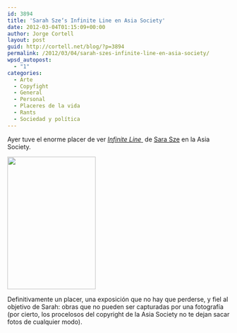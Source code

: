 ```yaml
---
id: 3894
title: 'Sarah Sze‘s Infinite Line en Asia Society'
date: 2012-03-04T01:15:09+00:00
author: Jorge Cortell
layout: post
guid: http://cortell.net/blog/?p=3894
permalink: /2012/03/04/sarah-szes-infinite-line-en-asia-society/
wpsd_autopost:
  - "1"
categories:
  - Arte
  - Copyfight
  - General
  - Personal
  - Placeres de la vida
  - Rants
  - Sociedad y polí­tica
---
```

Ayer tuve el enorme placer de ver <a title="http://sites.asiasociety.org/sarahsze/" href="http://sites.asiasociety.org/sarahsze/" target="_blank"><em>Infinite Line</em> </a> de <a title="http://www.sarahsze.com/" href="http://www.sarahsze.com/" target="_blank">Sara Sze</a> en la Asia Society.

<img class="aligncenter" title="Sarah Sze's Checks and Balances, photo from Asia Society" src="http://sites.asiasociety.org/sarahsze/wp-content/uploads/2011/12/checks_and_balances-200x300.jpg" alt="" width="200" height="300" />

Definitivamente un placer, una exposición que no hay que perderse, y fiel al objetivo de Sarah: obras que no pueden ser capturadas por una fotografía (por cierto, los procelosos del copyright de la Asia Society no te dejan sacar fotos de cualquier modo).